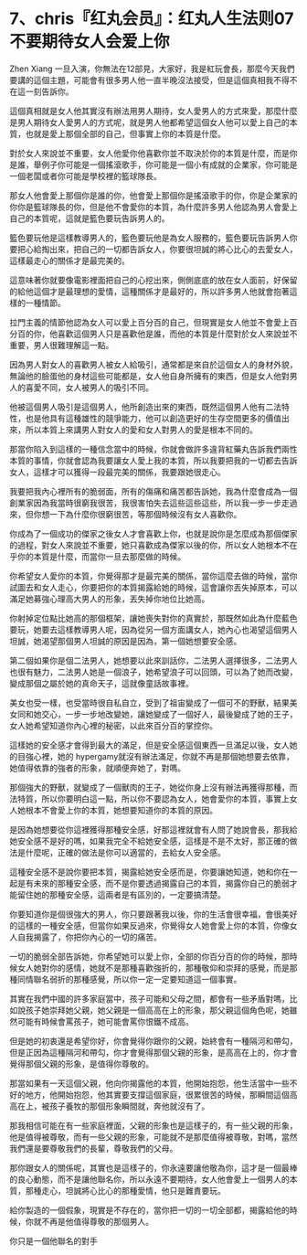 # 7、chris『红丸会员』：红丸人生法则07不要期待女人会爱上你

Zhen Xiang 一旦入演，你無法在12部見，大家好，我是紅玩會長，那麼今天我們要講的這個主題，可能會有很多男人他一直半晚沒法接受，但是這個真相我不得不在這一刻告訴你。

這個真相就是女人他其實沒有辦法用男人期待，女人愛男人的方式來愛，那麼什麼是男人期待女人愛男人的方式呢，就是男人他都希望這個女人他可以愛上自己的本質，也就是愛上那個全部的自己，但事實上你的本質是什麼。

對於女人來說並不重要，女人他愛你他喜歡你並不取決於你的本質是什麼，而是你是誰，舉例子你可能是一個搖滾歌手，你可能是一個小有成就的企業家，你可能是一個老闆或者你可能是學校裡的籃球隊長。

那女人他會愛上那個你是誰的你，他會愛上那個你是搖滾歌手的你，你是企業家的你你是籃球隊長的你，但是他不會愛你的本質，為什麼許多男人他認為男人會愛上自己的本質呢，這就是籃色要玩告訴男人的。

籃色要玩他是這樣教導男人的，籃色要玩他是為女人服務的，籃色要玩告訴男人你要把心給掏出來，把自己的一切都告訴女人，你要很坦誠的將心比心的去愛女人，這樣最走心的關係才是最完美的。

這意味著你就要像電影裡面把自己的心挖出來，側側底底的放在女人面前，好保留的給他這個才是最理想的愛情，這種關係才是最好的，所以許多男人他就會抱著這樣的一種情節。

拉門主義的情節他認為女人可以愛上百分百的自己，但現實是女人他並不會愛上百分百的你，他喜歡這個男人只是喜歡他是誰，而他的本質是什麼對於女人來說並不重要，男人很難理解這一點。

因為男人對女人的喜歡男人被女人給吸引，通常都是來自於這個女人的身材外貌，無論他的臉蛋他的身材這些可能都是，女人他自身所擁有的東西，但是女人他對男人的喜愛不同，女人被男人的吸引不同。

他被這個男人吸引是這個男人，他所創造出來的東西，既然這個男人他有二法特性，也是他具有這種雄性的競爭能力，他可以創造更好的生存空間更多的價值出來，所以本質上來講男人對女人的愛和女人對男人的愛是根本不同的。

那當你陷入到這樣的一種信念當中的時候，你就會做許多違背紅藥丸告訴我們兩性本質的事情，你就會認為我要讓女人愛上我的本質，所以我要把我的一切都去告訴女人，這樣才可以獲得一段最完美的關係，我要跟她很走心。

我要把我內心裡所有的脆弱面，所有的傷痛和痛苦都告訴她，我為什麼會成為一個創業家因為我當時很窮我很苦，我很害怕失去這些這些這些，所以我一步一步走過來，但你想一下為什麼你很窮很苦，等那個時候沒有女人喜歡你。

你成為了一個成功的傑家之後女人才會喜歡上你，也就是說你是怎麼成為那個傑家的過程，對女人來說並不重要，她只喜歡成為傑家以後的你，所以女人她根本不在乎你的本質是什麼，而當你一旦去那麼做的時候。

你希望女人愛你的本質，你覺得那才是最完美的關係，當你這麼去做的時候，當你試圖去和女人走心，你要把你的本質揭露給她的時候，這會讓你丟失掉原本，可以滿足她募強心理高大男人的形象，丟失掉你地位比她高。

你射掉定位點比她高的那個框架，讓她喪失對你的真實於，那既然如此為什麼藍色要玩，她要去這樣教導男人呢，因為從另一個方面講女人，她內心也渴望這個男人坦誠，她渴望那個男人坦誠的原因是因為，第一個她想要安全感。

第二個如果你是個二法男人，她想要以此來訓話你，二法男人選擇很多，二法男人也很有魅力，二法男人她是一個浪子，她希望浪子可以回頭，可以為了她而改變，變成那個之屬於她的真命天子，這就像童話故事裡。

美女也受一樣，也受當時很自私自立，受到了祖宙變成了一個可不的野獸，結果美女同和她交心，一步一步地改變她，讓她變成了一個好人，最後變成了她的王子，女人她希望知道你內心裡的秘密，以此來百分百的掌控你。

這樣她的安全感才會得到最大的滿足，但是安全感這個東西一旦滿足以後，女人她的目強心裡，她的 hypergamy就沒有辦法滿足，你就不再是那個她想要去依靠，她值得依靠的強者的形象，就順便奔她了，對嗎。

那個強大的野獸，就變成了一個獸肉的王子，她從你身上沒有辦法再獲得那種，而法特質，所以你要明白這一點，所以你不要認為女人，她會愛你的本質，事實上女人她根本不會愛上你的本質，她想要知道你的本質的原因。

是因為她想要從你這裡獲得那種安全感，好那這裡就會有人問了她說會長，那我給她安全感不是好的嗎，如果我完全不給她安全感，這樣是不是不太好，那正確的做法是什麼呢，正確的做法是你可以適當的，去給女人安全感。

這種安全感不是說你要把本質，揭露給她安全感而是，你要讓她知道，她和你在一起是有未來的那種安全感，而不是你要透過揭露自己的本質，揭露你自己的脆弱才能留住她的那種安全感，這兩者是有區別的，一定要搞清楚。

你要知道你是個很強大的男人，你只要跟著我以後，你的生活會很幸福，會很美好的這樣的一種安全感，但當你如果反過來，你覺得女人她會愛上你的本質，你像女人自我揭露了，你把你內心的一切的痛苦。

一切的脆弱全部告訴她，你希望她可以愛上你，全部的你百分百的你的時候，那時候女人她對你的感情，她就不是那種喜歡強折的，那種敬仰和崇拜的感覺，而是那種同情聯名弱折的那種感覺，所以你一定一定要知道這一個事實。

其實在我們中國的許多家庭當中，孩子可能和父母之間，都會有一些矛盾對嗎，比如說孩子她崇拜她父親，她父親是一個高高在上的形象，那父親這個角色呢，她雖然可能有時候會罵孩子，她可能會罵你恨鐵不成高。

但是她的初衷還是希望你好，你會覺得你跟你的父親，始終會有一種隔河和帶勾，但是正因為這種隔河和帶勾，你才會覺得那個父親的形象，是高高在上的，你才會覺得那個父親的形象，是值得你尊敬的。

那當如果有一天這個父親，他向你揭露他的本質，他開始抱怨，他生活當中一些不好的地方，他開始抱怨，他其實要支撐這個家庭，很累很苦的時候，那瞬間這個高高在上，被孩子養牧的那個形象瞬間就，奔他就沒有了。

那我相信可能在有一些家庭裡面，父親的形象也是這樣子的，有一些父親的形象，他是值得被尊敬，而有一些父親的形象，可能就不是那麼值得被尊敬，對嗎，當然我們還是要尊敬我們的長輩，尊敬我們的父母。

那你跟女人的關係呢，其實也是這樣子的，你永遠要讓他敬為你，這才是一個最棒的良心動態，而不是讓他聯名你，所以永遠不要期待，女人他會愛上一個男人的本質，那種走心，坦誠將心比心的那種愛情，他只是難責要玩。

給你製造的一個假象，現實是不存在的，當你把一切的一切全部都，揭露給他的時候，你就不再是他值得尊敬的那個男人。

你只是一個他聯名的對手